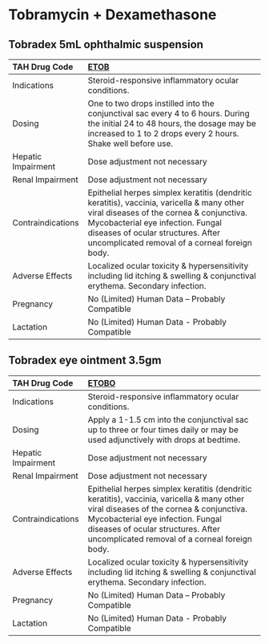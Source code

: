 # Tobramycin + Dexamethasone

## Tobradex 5mL ophthalmic suspension

| TAH Drug Code      | [**ETOB**](https://www.tahsda.org.tw/drugs/hissearch.php?drug_code=ETOB)                                                                                                                                                                                          |
|:-------------------|:------------------------------------------------------------------------------------------------------------------------------------------------------------------------------------------------------------------------------------------------------------------|
| Indications        | Steroid-responsive inflammatory ocular conditions.                                                                                                                                                                                                                |
| Dosing             | One to two drops instilled into the conjunctival sac every 4 to 6 hours. During the initial 24 to 48 hours, the dosage may be increased to 1 to 2 drops every 2 hours. Shake well before use.                                                                     |
| Hepatic Impairment | Dose adjustment not necessary                                                                                                                                                                                                                                     |
| Renal Impairment   | Dose adjustment not necessary                                                                                                                                                                                                                                     |
| Contraindications  | Epithelial herpes simplex keratitis (dendritic keratitis), vaccinia, varicella & many other viral diseases of the cornea & conjunctiva. Mycobacterial eye infection. Fungal diseases of ocular structures. After uncomplicated removal of a corneal foreign body. |
| Adverse Effects    | Localized ocular toxicity & hypersensitivity including lid itching & swelling & conjunctival erythema. Secondary infection.                                                                                                                                       |
| Pregnancy          | No (Limited) Human Data – Probably Compatible                                                                                                                                                                                                                     |
| Lactation          | No (Limited) Human Data - Probably Compatible                                                                                                                                                                                                                     |

## Tobradex eye ointment 3.5gm

| TAH Drug Code      | [**ETOBO**](https://www.tahsda.org.tw/drugs/hissearch.php?drug_code=ETOBO)                                                                                                                                                                                        |
|:-------------------|:------------------------------------------------------------------------------------------------------------------------------------------------------------------------------------------------------------------------------------------------------------------|
| Indications        | Steroid-responsive inflammatory ocular conditions.                                                                                                                                                                                                                |
| Dosing             | Apply a 1-1.5 cm into the conjunctival sac up to three or four times daily or may be used adjunctively with drops at bedtime.                                                                                                                                     |
| Hepatic Impairment | Dose adjustment not necessary                                                                                                                                                                                                                                     |
| Renal Impairment   | Dose adjustment not necessary                                                                                                                                                                                                                                     |
| Contraindications  | Epithelial herpes simplex keratitis (dendritic keratitis), vaccinia, varicella & many other viral diseases of the cornea & conjunctiva. Mycobacterial eye infection. Fungal diseases of ocular structures. After uncomplicated removal of a corneal foreign body. |
| Adverse Effects    | Localized ocular toxicity & hypersensitivity including lid itching & swelling & conjunctival erythema. Secondary infection.                                                                                                                                       |
| Pregnancy          | No (Limited) Human Data – Probably Compatible                                                                                                                                                                                                                     |
| Lactation          | No (Limited) Human Data - Probably Compatible                                                                                                                                                                                                                     |

